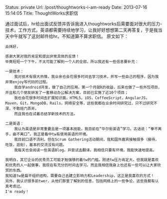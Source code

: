 Status: private
Url: /post/thoughtworks-i-am-ready
Date: 2013-07-16 15:14:05
Title: ThoughtWorks求职信

通过面试后，hr给出面试反馈并告诉我进入thoughtworks后需要面对很大的压力-技术，工作方式，英语都需要持续地学习，让我好好想想第二天再答复，于是我当天中午就写了这封邮件给hr。不知道算不算求职信。
原文如下：
```
焱炜好，

感谢大家对我的肯定和提出非常具体的反馈！
毕竟短短一个下午，不太可能了解到一个人的全部，所以我还有一些信息要补充：

一是技术：
    我对技术有很大热情，我业余也会花很多时间去学习技术，并写一些自己的程序，因为我非常enjoy写代码的过程。
    我自学android开发，做了自己的应用，第一个月就ٝK的收益，后来也做了一些外包项目，并且和几个朋友研发了一套移动办公解决方案，目前已实施了近10个项目；
    我也会花很多时间去扩展知识面，HTML5，iOS，CoffeeScript，AngularJS，Maven，Git，MongoDB，Rails，网络安全等，这些我都在业余时间研究过，只不过研究不深，不敢班门弄斧。
    而且我也在试着总结学新技术的方法。

二是英语：
    我认为英语是非常重要且是一项基本技能，我目前在“华尔街英语”学习。古话说：“拳不离手，曲不离口”。我正是看中tw有使用英语的环境。
    我目前口语不流利，但在Scrum Gathering活动期间，我和国外嘉宾接触很多（接待，吃饭，逛街），基本的交流没有问题。
    我每天也会阅读一些英语Blog，并尝试去翻译。我相信只要有环境，我能快速地提高。

我明白，其它企业的优秀员工可能才勉强够的着tw的门槛。刚进tw压力肯定大，但我就是喜欢和优秀的人一起做事，我现在有充分的时间去学习。而且我相信我身上也还有一些可以让大家欣赏的东西。
我知道tw是扁平组织结构，需要自己去建立影响力和Leadership，这正是我喜欢的方式！
另外，我认识很多前twer，从他们那里了解到的信息，包括网络上的一些争论，这些我都有认真考虑过。
I'm ready！
```